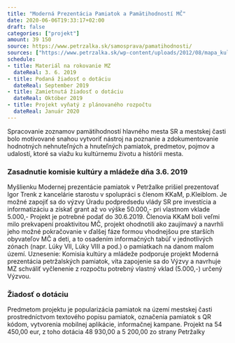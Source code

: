 ```yaml
---
title: "Moderná Prezentácia Pamiatok a Pamätihodností MČ"
date: 2020-06-06T19:33:17+02:00
draft: false
categories: ["projekt"]
amount: 39 150
source: https://www.petrzalka.sk/samosprava/pamatihodnosti/
sources: ["https://www.petrzalka.sk/wp-content/uploads/2012/08/mapa_kult_hist_pamiatok.jpg", "http://muop.bratislava.sk/vismo/zobraz_dok.asp?id_org=600176&id_ktg=1045&archiv=0&p1=2652", "https://www.petrzalka.sk/wp-content/uploads/2019/06/Zapisnica-z-komisie-3_6_2019.pdf", "https://www.petrzalka.sk/wp-content/uploads/2019/09/Prehlad-projektov-2018-2019.pdf", "https://www.vicepremier.gov.sk/wp-content/uploads/2019/10/Zverejnenie-neschvaleni.pdf"]
schedule: 
- title: Materiál na rokovanie MZ
  dateReal: 3. 6. 2019
- title: Podaná žiadosť o dotáciu
  dateReal: September 2019
- title: Zamietnutá žiadosť o dotáciu
  dateReal: Október 2019
- title: Projekt vyňatý z plánovaného rozpočtu
  dateReal: Január 2020
---
```

Spracovanie zoznamov pamätihodností hlavného mesta SR a mestskej časti bolo motivované snahou vytvoriť nástroj na poznanie a zdokumentovanie hodnotných nehnuteľných a hnuteľných pamiatok, predmetov, pojmov a udalostí, ktoré sa viažu ku kultúrnemu životu a histórii mesta.

### Zasadnutie komisie kultúry a mládeže dňa 3.6. 2019

Myšlienku Modernej prezentácie pamiatok v Petržalke prišiel prezentovať Igor Trenk z
kancelárie starostu v spolupráci s členom KKaM, p.Kleiblom. Je možné zapojiť sa do výzvy
Úradu podpredsedu vlády SR pre investícia a informatizáciu a získať grant až vo výške
50.000,- pri vlastnom vklade 5.000,- Projekt je potrebné podať do 30.6.2019.
Členovia KKaM boli veľmi milo prekvapení proaktivitou MČ, projekt ohodnotili ako zaujímavý
a navrhli jeho možné pokračovanie v ďalšej fáze formou vhodnejšou pre starších obyvateľov
MČ a deti, a to osadením informačných tabúľ v jednotlivých zónach (napr. Lúky VII, Lúky VIII
a pod.) o pamiatkach na danom malom území.
Uznesenie: Komisia kultúry a mládeže podporuje projekt Moderná prezentácia
petržalských pamiatok, víta zapojenie sa do Výzvy a navrhuje MZ schváliť vyčlenenie z
rozpočtu potrebný vlastný vklad (5.000,-) určený Výzvou.

### Žiadosť o dotáciu
Predmetom projektu je popularizácia pamiatok na území
mestskej časti prostredníctvom textového popisu pamiatok,
označenia pamiatok s QR kódom, vytvorenia mobilnej aplikácie,
informačnej kampane. Projekt na 54 450,00 eur, z toho dotácia 48 930,00 a 5 200,00 zo strany Petržalky



